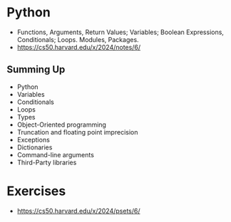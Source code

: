 # Python
- Functions, Arguments, Return Values; Variables; Boolean Expressions, Conditionals; Loops. Modules, Packages.
- https://cs50.harvard.edu/x/2024/notes/6/

## Summing Up
- Python
- Variables
- Conditionals
- Loops
- Types
- Object-Oriented programming
- Truncation and floating point imprecision
- Exceptions
- Dictionaries
- Command-line arguments
- Third-Party libraries

# Exercises
- https://cs50.harvard.edu/x/2024/psets/6/
